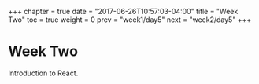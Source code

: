+++
chapter = true
date = "2017-06-26T10:57:03-04:00"
title = "Week Two"
toc = true
weight = 0
prev = "week1/day5"
next = "week2/day5"
+++

# Week Two

Introduction to React.
